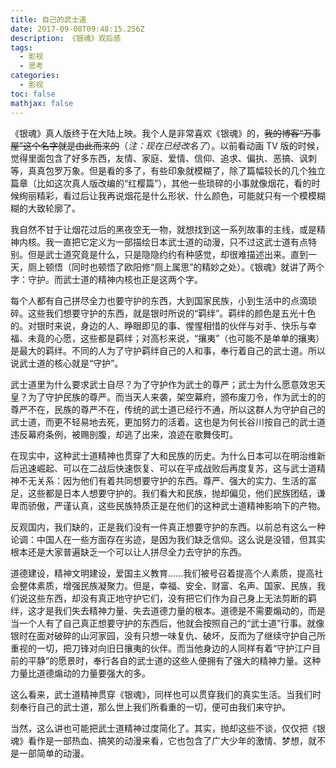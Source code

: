 ```yaml
---
title: 自己的武士道
date: 2017-09-08T09:48:15.256Z
description: 《银魂》观后感
tags:
  - 影视
  - 思考
categories:
  - 影视
toc: false
mathjax: false
---
```

《银魂》真人版终于在大陆上映。我个人是非常喜欢《银魂》的，~~我的博客“万事屋”这个名字就是由此而来的~~（*注：现在已经改名了*）。以前看动画 TV 版的时候，觉得里面包含了好多东西，友情、家庭、爱情、信仰、追求、偏执、恶搞、讽刺等，真真包罗万象。但是看的多了，有些印象就模糊了，除了篇幅较长的几个独立篇章（比如这次真人版改编的“红樱篇”），其他一些琐碎的小事就像烟花，看的时候绚丽精彩，看过后让我再说烟花是什么形状、什么颜色，可能就只有一个模模糊糊的大致轮廓了。

我自然不甘于让烟花过后的黑夜空无一物，就想找到这一系列故事的主线，或是精神内核。我一直把它定义为一部描绘日本武士道的动漫，只不过这武士道有点特别。但是武士道究竟是什么，只是隐隐约约有种感觉，却很难描述出来。直到一天，厕上顿悟（同时也顿悟了欧阳修“厕上属思”的精妙之处）。《银魂》就讲了两个字：守护。而武士道的精神内核也正是这两个字。

每个人都有自己拼尽全力也要守护的东西，大到国家民族，小到生活中的点滴琐碎。这些我们想要守护的东西，就是银时所说的“羁绊”。羁绊的颜色是五光十色的。对银时来说，身边的人、睁眼即见的事、惺惺相惜的伙伴与对手、快乐与幸福、未竟的心愿，这些都是羁绊；对高杉来说，“攘夷”（也可能不是单单的攘夷）是最大的羁绊。不同的人为了守护羁绊自己的人和事，奉行着自己的武士道。所以说武士道的核心就是“守护”。

武士道里为什么要求武士自尽？为了守护作为武士的尊严；武士为什么愿意效忠天皇？为了守护民族的尊严。而当天人来袭，架空幕府，颁布废刀令，作为武士的的尊严不在，民族的尊严不在，传统的武士道已经行不通，所以这群人为守护自己的武士道，而更不轻易地去死，更加努力的活着。这也是为何长谷川按自己的武士道违反幕府条例，被赐剖腹，却逃了出来，浪迹在歌舞伎町。

在现实中，这种武士道精神也贯穿了大和民族的历史。为什么日本可以在明治维新后迅速崛起、可以在二战后快速恢复、可以在平成战败后再度复苏，这与武士道精神不无关系：因为他们有着共同想要守护的东西。尊严、强大的实力、生活的富足，这些都是日本人想要守护的。我们看大和民族，抛却偏见，他们民族团结，谦卑而骄傲，严谨认真，这些民族特质正是在他们的这种武士道精神影响下的产物。

反观国内，我们缺的，正是我们没有一件真正想要守护的东西。以前总有这么一种论调：中国人在一些方面存在劣迹，是因为我们缺乏信仰。这么说是没错，但其实根本还是大家普遍缺乏一个可以让人拼尽全力去守护的东西。

道德建设，精神文明建设，爱国主义教育……我们被号召着提高个人素质，提高社会整体素质，增强民族凝聚力。但是，幸福、安全、财富、名声、国家、民族，我们说这些东西，却没有真正地守护它们，没有把它们作为自己身上无法剪断的羁绊，这才是我们失去精神力量、失去道德力量的根本。道德是不需要煽动的，而是当一个人有了自己真正想要守护的东西后，他就会按照自己的“武士道”行事。就像银时在面对破碎的山河家园，没有只想一味复仇、破坏，反而为了继续守护自己所重视的一切，把刀锋对向旧日攘夷的伙伴。而当他身边的人同样有着“守护江户目前的平静”的愿景时，奉行各自的武士道的这些人便拥有了强大的精神力量。这种力量比道德煽动的力量要强大的多。

这么看来，武士道精神贯穿《银魂》，同样也可以贯穿我们的真实生活。当我们时刻奉行自己的武士道，那么世上我们所看重的一切，便可由我们来守护。

当然，这么讲也可能把武士道精神过度简化了。其实，抛却这些不谈，仅仅把《银魂》看作是一部热血、搞笑的动漫来看，它也包含了广大少年的激情、梦想，就不是一部简单的动漫。

